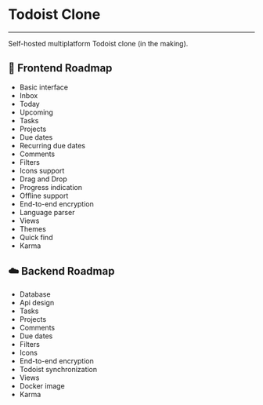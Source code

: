 # Todoist Clone
---
Self-hosted multiplatform Todoist clone (in the making).

## :iphone: Frontend Roadmap
- Basic interface
- Inbox
- Today
- Upcoming
- Tasks
- Projects
- Due dates
- Recurring due dates
- Comments
- Filters
- Icons support
- Drag and Drop
- Progress indication
- Offline support
- End-to-end encryption
- Language parser
- Views
- Themes
- Quick find
- Karma

## :cloud: Backend Roadmap
- Database
- Api design
- Tasks
- Projects
- Comments
- Due dates
- Filters
- Icons
- End-to-end encryption
- Todoist synchronization
- Views
- Docker image
- Karma
